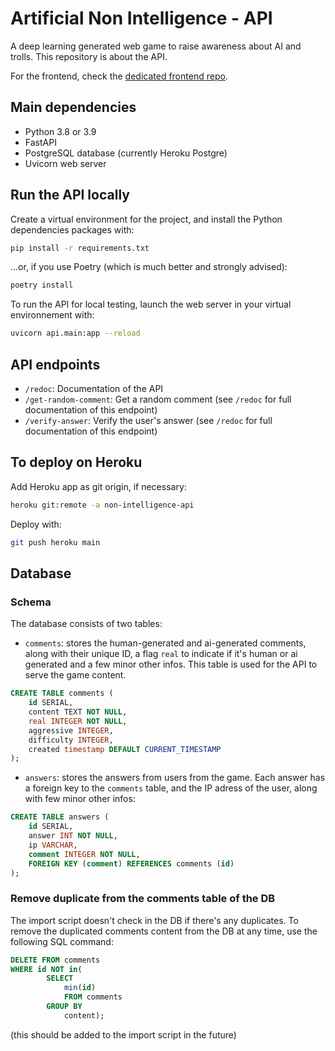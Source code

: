# Artificial Non Intelligence - API

A deep learning generated web game to raise awareness about AI and trolls.
This repository is about the API.

For the frontend, check the [dedicated frontend repo](https://github.com/bolinocroustibat/artificial-non-intelligence-frontend).


## Main dependencies

- Python 3.8 or 3.9
- FastAPI
- PostgreSQL database (currently Heroku Postgre)
- Uvicorn web server


## Run the API locally

Create a virtual environment for the project, and install the Python dependencies packages with:
```sh
pip install -r requirements.txt
```

...or, if you use Poetry (which is much better and strongly advised):
```sh
poetry install
```

To run the API for local testing, launch the web server in your virtual environnement with:
```sh
uvicorn api.main:app --reload
```


## API endpoints

- `/redoc`: Documentation of the API
- `/get-random-comment`: Get a random comment (see `/redoc` for full documentation of this endpoint)
- `/verify-answer`: Verify the user's answer (see `/redoc` for full documentation of this endpoint)


## To deploy on Heroku

Add Heroku app as git origin, if necessary:
```sh
heroku git:remote -a non-intelligence-api
```

Deploy with:
```sh
git push heroku main
```


## Database

### Schema

The database consists of two tables:

- `comments`: stores the human-generated and ai-generated comments, along with their unique ID, a flag `real` to indicate if it's human or ai generated and a few minor other infos. This table is used for the API to serve the game content.
```sql
CREATE TABLE comments (
	id SERIAL,
	content TEXT NOT NULL,
	real INTEGER NOT NULL,
	aggressive INTEGER,
	difficulty INTEGER,
	created timestamp DEFAULT CURRENT_TIMESTAMP
);
```

- `answers`: stores the answers from users from the game. Each answer has a foreign key to the `comments` table, and the IP adress of the user, along with few minor other infos:
```sql
CREATE TABLE answers (
	id SERIAL,
	answer INT NOT NULL,
	ip VARCHAR,
	comment INTEGER NOT NULL,
	FOREIGN KEY (comment) REFERENCES comments (id)
);
```


### Remove duplicate from the comments table of the DB

The import script doesn't check in the DB if there's any duplicates.
To remove the duplicated comments content from the DB at any time, use the following SQL command:
```sql
DELETE FROM comments
WHERE id NOT in(
		SELECT
			min(id)
			FROM comments
		GROUP BY
			content);
```
(this should be added to the import script in the future)
